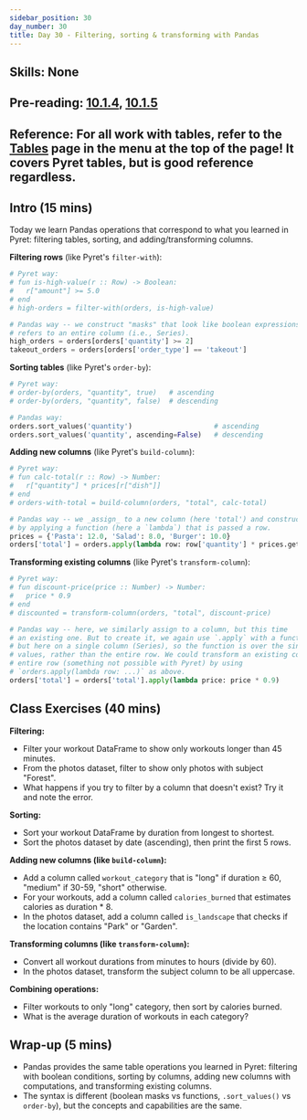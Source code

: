 ```yaml
---
sidebar_position: 30
day_number: 30
title: Day 30 - Filtering, sorting & transforming with Pandas
---
```


## Skills: None

## Pre-reading: [10.1.4]({{DCIC_DOMAIN}}/python-tables-Pandas.html#(part._.Computing_.New_.Columns)), [10.1.5]({{DCIC_DOMAIN}}/python-tables-Pandas.html#(part._.Aggregating_and_.Grouping_.Columns))

## Reference: For all work with tables, refer to the [Tables](/tables) page in the menu at the top of the page! It covers Pyret tables, but is good reference regardless.


## Intro (15 mins)
Today we learn Pandas operations that correspond to what you learned in Pyret: filtering tables, sorting, and adding/transforming columns.

**Filtering rows** (like Pyret's `filter-with`):
```python
# Pyret way:
# fun is-high-value(r :: Row) -> Boolean:
#   r["amount"] >= 5.0
# end
# high-orders = filter-with(orders, is-high-value)

# Pandas way -- we construct "masks" that look like boolean expressions, but 
# refers to an entire column (i.e., Series).
high_orders = orders[orders['quantity'] >= 2]
takeout_orders = orders[orders['order_type'] == 'takeout']
```

**Sorting tables** (like Pyret's `order-by`):
```python
# Pyret way:
# order-by(orders, "quantity", true)   # ascending
# order-by(orders, "quantity", false)  # descending

# Pandas way:
orders.sort_values('quantity')                    # ascending
orders.sort_values('quantity', ascending=False)   # descending
```

**Adding new columns** (like Pyret's `build-column`):
```python
# Pyret way:
# fun calc-total(r :: Row) -> Number:
#   r["quantity"] * prices[r["dish"]]
# end
# orders-with-total = build-column(orders, "total", calc-total)

# Pandas way -- we _assign_ to a new column (here 'total') and construct it 
# by applying a function (here a `lambda`) that is passed a row.
prices = {'Pasta': 12.0, 'Salad': 8.0, 'Burger': 10.0}
orders['total'] = orders.apply(lambda row: row['quantity'] * prices.get(row['dish'], 0), axis=1)
```

**Transforming existing columns** (like Pyret's `transform-column`):
```python
# Pyret way:
# fun discount-price(price :: Number) -> Number:
#   price * 0.9
# end
# discounted = transform-column(orders, "total", discount-price)

# Pandas way -- here, we similarly assign to a column, but this time 
# an existing one. But to create it, we again use `.apply` with a function, 
# but here on a single column (Series), so the function is over the single 
# values, rather than the entire row. We could transform an existing column using the
# entire row (something not possible with Pyret) by using 
# `orders.apply(lambda row: ...)` as above.
orders['total'] = orders['total'].apply(lambda price: price * 0.9)
```

## Class Exercises (40 mins)
**Filtering:**
- Filter your workout DataFrame to show only workouts longer than 45 minutes.
- From the photos dataset, filter to show only photos with subject "Forest".
- What happens if you try to filter by a column that doesn't exist? Try it and note the error.

**Sorting:**
- Sort your workout DataFrame by duration from longest to shortest.
- Sort the photos dataset by date (ascending), then print the first 5 rows.

**Adding new columns (like `build-column`):**
- Add a column called `workout_category` that is "long" if duration ≥ 60, "medium" if 30-59, "short" otherwise.
- For your workouts, add a column called `calories_burned` that estimates calories as duration * 8.
- In the photos dataset, add a column called `is_landscape` that checks if the location contains "Park" or "Garden".

**Transforming columns (like `transform-column`):**
- Convert all workout durations from minutes to hours (divide by 60).
- In the photos dataset, transform the subject column to be all uppercase.

**Combining operations:**
- Filter workouts to only "long" category, then sort by calories burned.
- What is the average duration of workouts in each category?

## Wrap-up (5 mins)
- Pandas provides the same table operations you learned in Pyret: filtering with boolean conditions, sorting by columns, adding new columns with computations, and transforming existing columns.
- The syntax is different (boolean masks vs functions, `.sort_values()` vs `order-by`), but the concepts and capabilities are the same.
